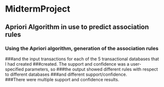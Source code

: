 # MidtermProject 
## Apriori Algorithm in use to predict association rules
### Using the Apriori algorithm, generation of the association rules 
###and the input transactions for each of the 5 transactional databases that I had created 
###created. The support and confidence was a user-specified parameters, so 
###the output showed different rules with respect to different databases 
###and different support/confidence.  
###There were multiple support and confidence results. 
